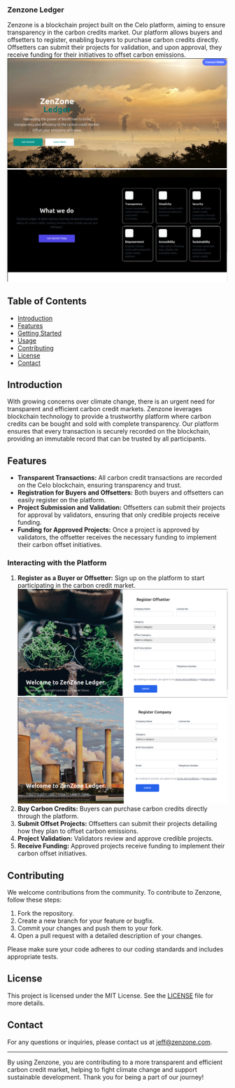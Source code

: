 ### Zenzone Ledger

Zenzone is a blockchain project built on the Celo platform, aiming to ensure transparency in the carbon credits market. Our platform allows buyers and offsetters to register, enabling buyers to purchase carbon credits directly. Offsetters can submit their projects for validation, and upon approval, they receive funding for their initiatives to offset carbon emissions.
![alt text](<Screenshot from 2024-06-29 08-39-19.png>)
![alt text](<Screenshot from 2024-06-29 08-40-19.png>)

## Table of Contents

- [Introduction](#introduction)
- [Features](#features)
- [Getting Started](#getting-started)
- [Usage](#usage)
- [Contributing](#contributing)
- [License](#license)
- [Contact](#contact)

## Introduction

With growing concerns over climate change, there is an urgent need for transparent and efficient carbon credit markets. Zenzone leverages blockchain technology to provide a trustworthy platform where carbon credits can be bought and sold with complete transparency. Our platform ensures that every transaction is securely recorded on the blockchain, providing an immutable record that can be trusted by all participants.

## Features

- **Transparent Transactions:** All carbon credit transactions are recorded on the Celo blockchain, ensuring transparency and trust.
- **Registration for Buyers and Offsetters:** Both buyers and offsetters can easily register on the platform.
- **Project Submission and Validation:** Offsetters can submit their projects for approval by validators, ensuring that only credible projects receive funding.
- **Funding for Approved Projects:** Once a project is approved by validators, the offsetter receives the necessary funding to implement their carbon offset initiatives.


### Interacting with the Platform

1. **Register as a Buyer or Offsetter:** Sign up on the platform to start participating in the carbon credit market.
![alt text](<Screenshot from 2024-06-29 08-45-22.png>)
![alt text](<Screenshot from 2024-06-29 08-45-49.png>)
2. **Buy Carbon Credits:** Buyers can purchase carbon credits directly through the platform.
3. **Submit Offset Projects:** Offsetters can submit their projects detailing how they plan to offset carbon emissions.
4. **Project Validation:** Validators review and approve credible projects.
5. **Receive Funding:** Approved projects receive funding to implement their carbon offset initiatives.

## Contributing

We welcome contributions from the community. To contribute to Zenzone, follow these steps:

1. Fork the repository.
2. Create a new branch for your feature or bugfix.
3. Commit your changes and push them to your fork.
4. Open a pull request with a detailed description of your changes.

Please make sure your code adheres to our coding standards and includes appropriate tests.

## License

This project is licensed under the MIT License. See the [LICENSE](LICENSE) file for more details.

## Contact

For any questions or inquiries, please contact us at [jeff@zenzone.com](mailto:jeffishmael141@gmail.com).

---

By using Zenzone, you are contributing to a more transparent and efficient carbon credit market, helping to fight climate change and support sustainable development. Thank you for being a part of our journey!